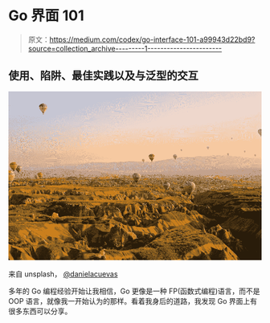 # Go 界面 101

> 原文：<https://medium.com/codex/go-interface-101-a99943d22bd9?source=collection_archive---------1----------------------->

## 使用、陷阱、最佳实践以及与泛型的交互

![](img/5d2fb2e5b7633c60e17ae1ebba86fda2.png)

来自 unsplash， [@danielacuevas](https://unsplash.com/photos/t7YycgAoVSw)

多年的 Go 编程经验开始让我相信，Go 更像是一种 FP(函数式编程)语言，而不是 OOP 语言，就像我一开始认为的那样。看着我身后的道路，我发现 Go 界面上有很多东西可以分享。
